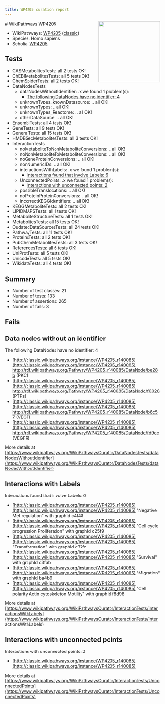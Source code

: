 ```yaml
---
title: WP4205 curation report
---
```


<img style="float: right; width: 200px" src="https://upload.wikimedia.org/wikipedia/commons/thumb/8/83/Wplogo_with_text_500.png/640px-Wplogo_with_text_500.png" />
# WikiPathways WP4205

* WikiPathways: [WP4205](https://wikipathways.org/pathways/WP4205) ([classic](https://classic.wikipathways.org/instance/WP4205))
* Species: Homo sapiens
* Scholia: [WP4205](https://scholia.toolforge.org/wikipathways/WP4205)
## Tests
* CASMetabolitesTests: all 2 tests OK!
* ChEBIMetabolitesTests: all 5 tests OK!
* ChemSpiderTests: all 2 tests OK!
* DataNodesTests
    * dataNodesWithoutIdentifier: .x we found 1 problem(s):
        * [The following DataNodes have no identifier: 4](#d2d32fa3)
    * unknownTypes_knownDatasource: .. all OK!
    * unknownTypes: .. all OK!
    * unknownTypes_Reactome: .. all OK!
    * otherDataSource: .. all OK!
* EnsemblTests: all 4 tests OK!
* GeneTests: all 9 tests OK!
* GeneralTests: all 15 tests OK!
* HMDBSecMetabolitesTests: all 3 tests OK!
* InteractionTests
    * noMetaboliteToNonMetaboliteConversions: .. all OK!
    * noNonMetaboliteToMetaboliteConversions: .. all OK!
    * noGeneProteinConversions: .. all OK!
    * nonNumericIDs: .. all OK!
    * interactionsWithLabels: .x we found 1 problem(s):
        * [Interactions found that involve Labels: 6](#630d267d)
    * UnconnectedPoints: .x we found 1 problem(s):
        * [Interactions with unconnected points: 2](#35a61ada)
    * possibleTranslocations: .. all OK!
    * noProteinProteinConversions: .. all OK!
    * incorrectKEGGIdentifiers: .. all OK!
* KEGGMetaboliteTests: all 2 tests OK!
* LIPIDMAPSTests: all 1 tests OK!
* MetaboliteStructureTests: all 1 tests OK!
* MetabolitesTests: all 15 tests OK!
* OudatedDataSourcesTests: all 24 tests OK!
* PathwayTests: all 11 tests OK!
* ProteinsTests: all 2 tests OK!
* PubChemMetabolitesTests: all 3 tests OK!
* ReferencesTests: all 6 tests OK!
* UniProtTests: all 5 tests OK!
* UnicodeTests: all 5 tests OK!
* WikidataTests: all 4 tests OK!


## Summary

* Number of test classes: 21
* Number of tests: 133
* Number of assertions: 265
* Number of fails: 3

## Fails

<a name="d2d32fa3" />

## Data nodes without an identifier

The following DataNodes have no identifier: 4

* [http://classic.wikipathways.org/instance/WP4205_r140085](http://classic.wikipathways.org/instance/WP4205_r140085) http://rdf.wikipathways.org/Pathway/WP4205_r140085/DataNode/be28b (PKC)
* [http://classic.wikipathways.org/instance/WP4205_r140085](http://classic.wikipathways.org/instance/WP4205_r140085) http://rdf.wikipathways.org/Pathway/WP4205_r140085/DataNode/f6026 (PTPs)
* [http://classic.wikipathways.org/instance/WP4205_r140085](http://classic.wikipathways.org/instance/WP4205_r140085) http://rdf.wikipathways.org/Pathway/WP4205_r140085/DataNode/b6c57 (VEGF)
* [http://classic.wikipathways.org/instance/WP4205_r140085](http://classic.wikipathways.org/instance/WP4205_r140085) http://rdf.wikipathways.org/Pathway/WP4205_r140085/DataNode/fd9cc (VEGFR)


More details at [https://www.wikipathways.org/WikiPathwaysCurator/DataNodesTests/dataNodesWithoutIdentifier](https://www.wikipathways.org/WikiPathwaysCurator/DataNodesTests/dataNodesWithoutIdentifier)

<a name="630d267d" />

## Interactions with Labels

Interactions found that involve Labels: 6

* [http://classic.wikipathways.org/instance/WP4205_r140085](http://classic.wikipathways.org/instance/WP4205_r140085) "Negative Met
regulation" with graphId c4f48
* [http://classic.wikipathways.org/instance/WP4205_r140085](http://classic.wikipathways.org/instance/WP4205_r140085) "Cell cycle progression
Proliferation" with graphId c25f9
* [http://classic.wikipathways.org/instance/WP4205_r140085](http://classic.wikipathways.org/instance/WP4205_r140085) "Transformation" with graphId c37fc
* [http://classic.wikipathways.org/instance/WP4205_r140085](http://classic.wikipathways.org/instance/WP4205_r140085) "Survival" with graphId c3fab
* [http://classic.wikipathways.org/instance/WP4205_r140085](http://classic.wikipathways.org/instance/WP4205_r140085) "Migration" with graphId ba4b9
* [http://classic.wikipathways.org/instance/WP4205_r140085](http://classic.wikipathways.org/instance/WP4205_r140085) "Cell polarity
Actin cytoskeleton
Motility" with graphId f8d98


More details at [https://www.wikipathways.org/WikiPathwaysCurator/InteractionTests/interactionsWithLabels](https://www.wikipathways.org/WikiPathwaysCurator/InteractionTests/interactionsWithLabels)

<a name="35a61ada" />

## Interactions with unconnected points

Interactions with unconnected points: 2

* [http://classic.wikipathways.org/instance/WP4205_r140085](http://classic.wikipathways.org/instance/WP4205_r140085)


More details at [https://www.wikipathways.org/WikiPathwaysCurator/InteractionTests/UnconnectedPoints](https://www.wikipathways.org/WikiPathwaysCurator/InteractionTests/UnconnectedPoints)


